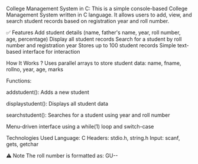  College Management System in C:
This is a simple console-based College Management System written in C language. It allows users to add, view, and search student records based on registration year and roll number.

✅ Features
Add student details (name, father's name, year, roll number, age, percentage)
Display all student records
Search for a student by roll number and registration year
Stores up to 100 student records
Simple text-based interface for interaction

 How It Works ?
Uses parallel arrays to store student data:
name, fname, rollno, year, age, marks

Functions:

addstudent(): Adds a new student

displaystudent(): Displays all student data

searchstudent(): Searches for a student using year and roll number

Menu-driven interface using a while(1) loop and switch-case

Technologies Used
Language: C
Headers: stdio.h, string.h
Input: scanf, gets, getchar

⚠ Note
The roll number is formatted as: GU-<year>-<rollno>
